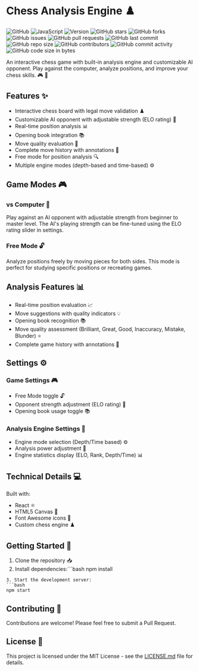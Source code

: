 # Chess Analysis Engine ♟️

![GitHub](https://img.shields.io/github/license/scar17off/chess-analysis-engine)
![JavaScript](https://img.shields.io/badge/language-JavaScript-yellow)
![Version](https://img.shields.io/badge/version-1.0-blue)
![GitHub stars](https://img.shields.io/github/stars/scar17off/chess-analysis-engine?style=social)
![GitHub forks](https://img.shields.io/github/forks/scar17off/chess-analysis-engine?style=social)
![GitHub issues](https://img.shields.io/github/issues/scar17off/chess-analysis-engine)
![GitHub pull requests](https://img.shields.io/github/issues-pr/scar17off/chess-analysis-engine)
![GitHub last commit](https://img.shields.io/github/last-commit/scar17off/chess-analysis-engine)
![GitHub repo size](https://img.shields.io/github/repo-size/scar17off/chess-analysis-engine)
![GitHub contributors](https://img.shields.io/github/contributors/scar17off/chess-analysis-engine)
![GitHub commit activity](https://img.shields.io/github/commit-activity/m/scar17off/chess-analysis-engine)
![GitHub code size in bytes](https://img.shields.io/github/languages/code-size/scar17off/chess-analysis-engine)

An interactive chess game with built-in analysis engine and customizable AI opponent. Play against the computer, analyze positions, and improve your chess skills. 🎮 🤖

## Features ✨

- Interactive chess board with legal move validation ♟️
- Customizable AI opponent with adjustable strength (ELO rating) 🤖
- Real-time position analysis 📊
- Opening book integration 📚
- Move quality evaluation 🎯
- Complete move history with annotations 📝
- Free mode for position analysis 🔍
- Multiple engine modes (depth-based and time-based) ⚙️

## Game Modes 🎮

### vs Computer 🤖
Play against an AI opponent with adjustable strength from beginner to master level. The AI's playing strength can be fine-tuned using the ELO rating slider in settings.

### Free Mode 🔓
Analyze positions freely by moving pieces for both sides. This mode is perfect for studying specific positions or recreating games.

## Analysis Features 📊

- Real-time position evaluation 📈
- Move suggestions with quality indicators 💡
- Opening book recognition 📚
- Move quality assessment (Brilliant, Great, Good, Inaccuracy, Mistake, Blunder) ⭐
- Complete game history with annotations 📝

## Settings ⚙️

### Game Settings 🎮
- Free Mode toggle 🔓
- Opponent strength adjustment (ELO rating) 💪
- Opening book usage toggle 📚

### Analysis Engine Settings 🔧
- Engine mode selection (Depth/Time based) ⚙️
- Analysis power adjustment 🔋
- Engine statistics display (ELO, Rank, Depth/Time) 📊

## Technical Details 💻

Built with:
- React ⚛️
- HTML5 Canvas 🎨
- Font Awesome icons 🎯
- Custom chess engine ♟️

## Getting Started 🚀

1. Clone the repository 📥
2. Install dependencies:```bash
npm install
```
3. Start the development server:
```bash
npm start
```

## Contributing 🤝

Contributions are welcome! Please feel free to submit a Pull Request.

## License 📄

This project is licensed under the MIT License - see the [LICENSE.md](LICENSE.md) file for details.
